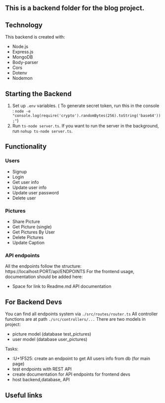 ## This is a backend folder for the blog project.

## Technology

This backend is created with:

- Node.js
- Express.js
- MongoDB
- Body-parser
- Cors
- Dotenv
- Nodemon

## Starting the Backend

1. Set up `.env` variables. ( To generate secret token, run this in the console :
   `node -e "console.log(require('crypto').randomBytes(256).toString('base64'));"`)
2. Run `ts-node server.ts`. If you want to run the server in the background, run `nohup ts-node server.ts`.

## Functionality

### Users

- Signup
- Login
- Get user info
- Update user info
- Update user password
- Delete user

### Pictures

- Share Picture
- Get Picture (single)
- Get Pictures By User
- Delete Pictures
- Update Caption

### API endpoints

All the endpoints follow the structure:
https://localhost:PORT/api/ENDPOINTS
For the frontend usage, documentation should be added here:

- Space for link to Readme.md API documentation

## For Backend Devs

You can find all endpoints system via `./src/routes/router.ts`
All controller functions are at path `./src/controllers/...`
There are two models in project:

- picture model (database test_pictures)
- user model (database user_pictures)

Tasks:

- :U+1F525: create an endpoint to get All users info from db (for main page)
- test endpoints with REST API
- create documentation for API endpoints for frontend devs
- host backend,database, API

## Useful links
